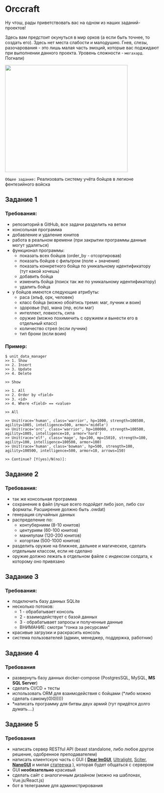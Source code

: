 # Orccraft

Ну чтош, рады приветствовать вас на одном из наших заданий-проектов!

Здесь вам предстоит окунуться в мир орков (а если быть точнее, то создать его). Здесь нет места слабости и малодушию. Гнев, слезы, разочарования - это лишь малая часть эмоций, которые вас поджидают при выполнении данного проекта. Уровень сложности - `мегахард`. Погнали)

<img align="center" width="400" height="350" src="https://www.meme-arsenal.com/memes/f0856c9e3dbd77364924ace61fd5736d.jpg">

`Общее задание:` Реализовать систему учёта бойцов в легионе фентезийного войска

## Задание 1
### Требования:
- репозиторий в GitHub, все задачи разделить на ветки
- консольная программа
- добавление и удаление юнитов
- работа в реальном времени (при закрытии программы данные могут удаляться)
- функционал программы:
  - показать всех бойцов (order_by - отсортировав)
  - показать бойцов с фильтром (поле + значение)
  - показать конкретного бойца по уникальному идентификатору (тут какой хочешь)
  - добавить бойца
  - изменить бойца (поиск так же по уникальному идентификатору)
  - удалить бойца
- у бойцов имеются следующие атрибуты:
  - раса (эльф, орк, человек)
  - класс бойца (можно обойтись тремя: маг, лучник и воин)
  - здоровье (hp), мана (mp, если маг)
  - интеллект, ловкость, сила
  - оружие (можно похимичить с оружием и вынести его в отдельный класс)
  - количество стрел (если лучник)
  - тип брони (если воин)

### Пример:
```shell
$ unit_data_manager
>> 1. Show
>> 2. Insert
>> 3. Update
>> 4. Delete

>> Show

>> 1. All
>> 2. Order by <field>
>> 3. <id>
>> 4. Where <field> == <value>

>> All

>> Unit(race='human', class='warrior', hp=1000, strength=100500, agility=1005, intelligence=500, armor='middle')
>> Unit(race='orc', class='warrior', hp=100000, strength=100500, agility=1005, intelligence=10, armor='hard')
>> Unit(race='elf', class='mage', hp=100, mp=15010, strength=100, agility=100, intelligence=100500, armor=100)
>> Unit(race='human', class='bowman', hp=500, strength=100, agility=100500, intelligence=500, armor=10, arrows=150)

>> Continue? [Y(yes)/N(no)]: 
```

## Задание 2
### Требования:
- так же консольная программа
- сохранение в файл (лучше всего подойдет либо json, либо csv форматы. Расширение должно быть .owdat)
- генерация случайных данных
- распределение по:
  - контуберниям (8-10 юнитов)
  - центуриям (60-100 юнитов)
  - манипулам (120-200 юнитов)
  - когортам (500-1000 юнитов)
- разделить оружие на ближнее, дальнее и магическое, сделать отдельным классом, если не сделано
- оружие должно лежать в отдельном файле с индексом солдата, к которому оно привязано

## Задание 3
### Требования:
- подключить базу данных SQLite
- несколько потоков:
  - 1 - обрабатывает консоль
  - 2 - взаимодействует с базой данных
  - 3 - обрабатывает запросы и полученные данные
  - ВНИМАНИЕ: смотри "гонка за ресурсами"
- красивые загрузки и раскрасить консоль
- система пользователей (админ, менеджер, поддержка, работник)

## Задание 4
### Требования
- развернуть базу данных docker-compose (PostgresSQL, MySQL, **MS SQL Server**)
- сделать CI/CD + тесты
- использовать ORM для взаимодействия с бойцами (*либо можно сделать самому)0)0)))))
- *написать программу для битвы двух армий (тут придётся долго думать....)

## Задание 5
### Требования
- написать сервер RESTful API (beast standalone, либо любое другое решение, одобренное преподавателем)
- написать клиентскую часть с GUI (
[**Dear ImGUI**](https://github.com/ocornut/imgui),
[Ultralight](https://ultralig.ht/),
[Sciter](https://sciter.com/),
[**NanoGUI**](https://github.com/wjakob/nanogui) и милая [статеечка]((https://habr.com/ru/post/468485/))
), которая будет общаться с сервером
- GUI **необязательно** красивый
- сделать сайт с аналогичным дизайном (можно на шаблонах, Vue.js/React.js)
- бот в телеграмме для администрирования
